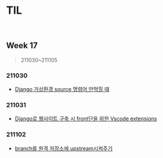 # TIL

<br>

## Week 17

> 211030~211105



### 211030

* [Django 가상환경 source 명령어 안먹힐 때](https://pythontoomuchinformation.tistory.com/525)



### 211031

* [Django로 웹사이트 구축 시 front단을 위한 Vscode extensions](https://pythontoomuchinformation.tistory.com/526)



### 211102

* [branch를 원격 저장소에 upstream시켜주기](https://pythontoomuchinformation.tistory.com/527)
